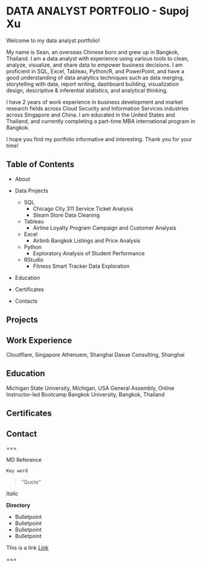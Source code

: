 # DATA ANALYST PORTFOLIO - Supoj Xu

Welcome to my data analyst portfolio!

My name is Sean, an overseas Chinese born and grew up in Bangkok, Thailand. I am a data analyst with experience using various tools to clean, analyze, visualize, and share data to empower business decisions. I am proficient in SQL, Excel, Tableau, Python/R, and PowerPoint, and have a good understanding of data analytics techniques such as data merging, storytelling with data, report writing, dashboard building, visualization design, descriptive & inferential statistics, and analytical thinking.

I have 2 years of work experience in business development and market research fields across Cloud Security and Information Services industries across Singapore and China. I am educated in the United States and Thailand, and currently completing a part-time MBA international program in Bangkok. 

I hope you find my portfolio informative and interesting. Thank you for your time!

## Table of Contents

* About
  
* Data Projects
  
   * SQL
      * Chicago City 311 Service Ticket Analysis
      * Steam Store Data Cleaning 
   * Tableau
      * Airline Loyalty Program Campaign and Customer Analysis
   * Excel
      * Airbnb Bangkok Listings and Price Analysis
   * Python
      * Exploratory Analysis of Student Performance 
   * RStudio
      * Fitness Smart Tracker Data Exploration

* Education

* Certificates

* Contacts

## Projects
## Work Experience
Cloudflare, Singapore
Athenuem, Shanghai
Daxue Consulting, Shanghai

## Education
Michigan State University, Michigan, USA
General Assembly, Online Instructor-led Bootcamp
Bangkok University, Bangkok, Thailand

## Certificates
## Contact






===

MD Reference

`Key word`
> "Quote"

*Italic*

**Directory**
* Bulletpoint
* Bulletpoint
* Bulletpoint
* Bulletpoint

This is a link [Link](www.google.com)

===
